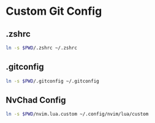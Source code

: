 # Custom Git Config

## .zshrc

```bash
ln -s $PWD/.zshrc ~/.zshrc
```

## .gitconfig

```bash
ln -s $PWD/.gitconfig ~/.gitconfig
```

## NvChad Config

```bash
ln -s $PWD/nvim.lua.custom ~/.config/nvim/lua/custom
```
